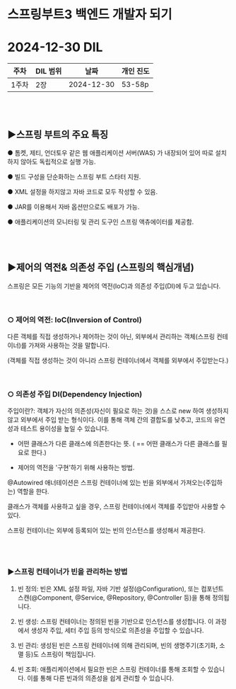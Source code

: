 # 스프링부트3 백엔드 개발자 되기
# 2024-12-30 DIL

|주차|DIL 범위|날짜|개인 진도|
|------|---|---|---|
| 1주차 |2장|2024-12-30|53-58p|


<br><br>

## ▶스프링 부트의 주요 특징
 

● 톰켓, 제티, 언더토우 같은 웹 애플리케이션 서버(WAS) 가 내장되어 있어 따로 설치 하지 않아도 독립적으로 실행 가능.

●  빌드 구성을 단순화하는 스프링 부트 스타터 지원.

●  XML 설정을 하지않고 자바 코드로 모두 작성할 수 있음.

●  JAR를 이용해서 자바 옵션만으로도 배포가 가능.

●  애플리케이션의 모니터링 및 관리 도구인 스프링 액츄에이터를 제공함.

<br><br>

## ▶제어의 역전& 의존성 주입 (스프링의 핵심개념)
 
 
스프링은 모든 기능의 기반을 제어의 역전(IoC)과 의존성 주입(DI)에 두고 있습니다.


<br>

### ○ 제어의 역전: IoC(Inversion of Control) 
다른 객체를 직접 생성하거나 제어하는 것이 아닌, 외부에서 관리하는 객체(스프링 컨테이너)를 가져와 사용하는 것을 말합니다.

(객체를 직접 생성하는 것이 아니라 스프링 컨테이너에서 객체를 외부에서 주입받는다.)

 
<br>

### ○ 의존성 주입 DI(Dependency Injection)
주입이란?: 객체가 자신의 의존성(자신이 필요로 하는 것)을 스스로 new 하여 생성하지 않고 외부에서 주입 받는 형식이다. 이를 통해 객체 간의 결합도를 낮추고, 코드의 유연성과 테스트 용이성을 높일 수 있습니다. 


- 어떤 클래스가 다른 클래스에 의존한다는 뜻. ( == 어떤 클래스가 다른 클래스를 필요로 한다.)

- 제어의 역전을 '구현'하기 위해 사용하는 방법.

 

@Autowired 애너테이션은 스프링 컨테이너에 있는 빈을 외부에서 가져오는(주입하는) 역할을 한다.

클래스가 객체를 사용하고 싶을 경우, 스프링 컨테이너에서 객체를 주입받아 사용할 수 있다.

 

스프링 컨테이너는 외부에 등록되어 있는 빈의 인스턴스를 생성해서 제공한다.



<br><br>

### ▶스프링 컨테이너가 빈을 관리하는 방법
 

1. 빈 정의: 빈은 XML 설정 파일, 자바 기반 설정(@Configuration), 또는 컴포넌트 스캔(@Component, @Service, @Repository, @Controller 등)을 통해 정의됩니다.

2. 빈 생성: 스프링 컨테이너는 정의된 빈을 기반으로 인스턴스를 생성합니다. 이 과정에서 생성자 주입, 세터 주입 등의 방식으로 의존성을 주입할 수 있습니다.

3. 빈 관리: 생성된 빈은 스프링 컨테이너에 의해 관리되며, 빈의 생명주기(초기화, 소멸 등)도 스프링이 책임집니다.

4. 빈 조회: 애플리케이션에서 필요한 빈은 스프링 컨테이너를 통해 조회할 수 있습니다. 이를 통해 다른 빈과의 의존성을 쉽게 관리할 수 있습니다.

 
